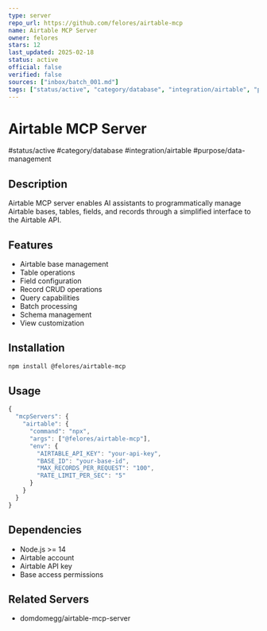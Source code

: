```yaml
---
type: server
repo_url: https://github.com/felores/airtable-mcp
name: Airtable MCP Server
owner: felores
stars: 12
last_updated: 2025-02-18
status: active
official: false
verified: false
sources: ["inbox/batch_001.md"]
tags: ["status/active", "category/database", "integration/airtable", "purpose/data-management"]
---
```


# Airtable MCP Server

#status/active #category/database #integration/airtable #purpose/data-management

## Description

Airtable MCP server enables AI assistants to programmatically manage Airtable bases, tables, fields, and records through a simplified interface to the Airtable API.

## Features

- Airtable base management
- Table operations
- Field configuration
- Record CRUD operations
- Query capabilities
- Batch processing
- Schema management
- View customization

## Installation

```bash
npm install @felores/airtable-mcp
```

## Usage

```javascript
{
  "mcpServers": {
    "airtable": {
      "command": "npx",
      "args": ["@felores/airtable-mcp"],
      "env": {
        "AIRTABLE_API_KEY": "your-api-key",
        "BASE_ID": "your-base-id",
        "MAX_RECORDS_PER_REQUEST": "100",
        "RATE_LIMIT_PER_SEC": "5"
      }
    }
  }
}
```

## Dependencies

- Node.js >= 14
- Airtable account
- Airtable API key
- Base access permissions

## Related Servers

- domdomegg/airtable-mcp-server